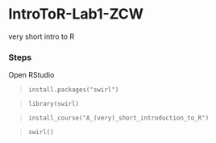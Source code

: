 # IntroToR-Lab1-ZCW
very short intro to R

### Steps

Open RStudio

> `install.packages("swirl")`

> `library(swirl)`

> `install_course("A_(very)_short_introduction_to_R")`

> `swirl()`
